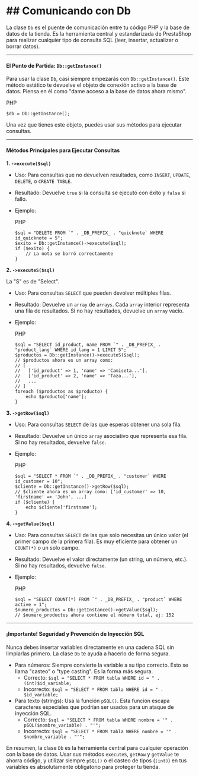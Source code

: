 # ## Comunicando con Db

La clase `Db` es el puente de comunicación entre tu código PHP y la base de datos de la tienda. Es la herramienta central y estandarizada de PrestaShop para realizar cualquier tipo de consulta SQL (leer, insertar, actualizar o borrar datos).

***

#### El Punto de Partida: `Db::getInstance()`

Para usar la clase `Db`, casi siempre empezarás con `Db::getInstance()`. Este método estático te devuelve el objeto de conexión activo a la base de datos. Piensa en él como "dame acceso a la base de datos ahora mismo".

PHP

```
$db = Db::getInstance();
```

Una vez que tienes este objeto, puedes usar sus métodos para ejecutar consultas.

***

#### Métodos Principales para Ejecutar Consultas

**1. `->execute($sql)`**

* Uso: Para consultas que no devuelven resultados, como `INSERT`, `UPDATE`, `DELETE`, o `CREATE TABLE`.
* Resultado: Devuelve `true` si la consulta se ejecutó con éxito y `false` si falló.
*   Ejemplo:

    PHP

    ```
    $sql = "DELETE FROM `" . _DB_PREFIX_ . "quicknote` WHERE id_quicknote = 5";
    $exito = Db::getInstance()->execute($sql);
    if ($exito) {
        // La nota se borró correctamente
    }
    ```

**2. `->executeS($sql)`**

La "S" es de "Select".

* Uso: Para consultas `SELECT` que pueden devolver múltiples filas.
* Resultado: Devuelve un `array` de `arrays`. Cada `array` interior representa una fila de resultados. Si no hay resultados, devuelve un `array` vacío.
*   Ejemplo:

    PHP

    ```
    $sql = "SELECT id_product, name FROM `" . _DB_PREFIX_ . "product_lang` WHERE id_lang = 1 LIMIT 5";
    $productos = Db::getInstance()->executeS($sql);
    // $productos ahora es un array como:
    // [
    //   ['id_product' => 1, 'name' => 'Camiseta...'],
    //   ['id_product' => 2, 'name' => 'Taza...'],
    //   ...
    // ]
    foreach ($productos as $producto) {
        echo $producto['name'];
    }
    ```

**3. `->getRow($sql)`**

* Uso: Para consultas `SELECT` de las que esperas obtener una sola fila.
* Resultado: Devuelve un único `array` asociativo que representa esa fila. Si no hay resultados, devuelve `false`.
*   Ejemplo:

    PHP

    ```
    $sql = "SELECT * FROM `" . _DB_PREFIX_ . "customer` WHERE id_customer = 10";
    $cliente = Db::getInstance()->getRow($sql);
    // $cliente ahora es un array como: ['id_customer' => 10, 'firstname' => 'John', ...]
    if ($cliente) {
        echo $cliente['firstname'];
    }
    ```

**4. `->getValue($sql)`**

* Uso: Para consultas `SELECT` de las que solo necesitas un único valor (el primer campo de la primera fila). Es muy eficiente para obtener un `COUNT(*)` o un solo campo.
* Resultado: Devuelve el valor directamente (un string, un número, etc.). Si no hay resultados, devuelve `false`.
*   Ejemplo:

    PHP

    ```
    $sql = "SELECT COUNT(*) FROM `" . _DB_PREFIX_ . "product` WHERE active = 1";
    $numero_productos = Db::getInstance()->getValue($sql);
    // $numero_productos ahora contiene el número total, ej: 152
    ```

***

#### ¡Importante! Seguridad y Prevención de Inyección SQL

Nunca debes insertar variables directamente en una cadena SQL sin limpiarlas primero. La clase `Db` te ayuda a hacerlo de forma segura.

* Para números: Siempre convierte la variable a su tipo correcto. Esto se llama "casteo" o "type casting". Es la forma más segura.
  * Correcto: `$sql = "SELECT * FROM tabla WHERE id = " . (int)$id_variable;`
  * Incorrecto: `$sql = "SELECT * FROM tabla WHERE id = " . $id_variable;`
* Para texto (strings): Usa la función `pSQL()`. Esta función escapa caracteres especiales que podrían ser usados para un ataque de inyección SQL.
  * Correcto: `$sql = "SELECT * FROM tabla WHERE nombre = '" . pSQL($nombre_variable) . "'";`
  * Incorrecto: `$sql = "SELECT * FROM tabla WHERE nombre = '" . $nombre_variable . "'";`

En resumen, la clase `Db` es la herramienta central para cualquier operación con la base de datos. Usar sus métodos `executeS`, `getRow` y `getValue` te ahorra código, y utilizar siempre `pSQL()` o el casteo de tipos (`(int)`) en tus variables es absolutamente obligatorio para proteger tu tienda.
